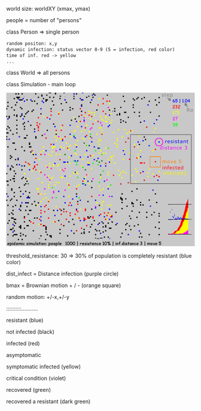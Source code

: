 world size: worldXY (xmax, ymax)

people = number of "persons" 


class Person => single person

    random positon: x,y
    dynamic infection: status vector 0-9 (5 = infection, red color)
    time of inf. red -> yellow
    ...
    
    
class World => all persons 

class Simulation - main loop

   
<img src="https://github.com/octopusengine/epidemic_simulator/blob/master/simul_10_3_5.png" width = 600> 


threshold_resistance: 
   30 => 30% of population is completely resistant 
   (blue color)


dist_infect = Distance infection (purple circle)


bmax = Brownian motion + / - (orange square) 
   
   random motion: +/-x,+/-y


::::::::::...........

resistant (blue) 

not infected (black)

infected (red)

asymptomatic 

symptomatic infected (yellow)

critical condition (violet)

recovered (green)

recovered a resistant (dark green)


